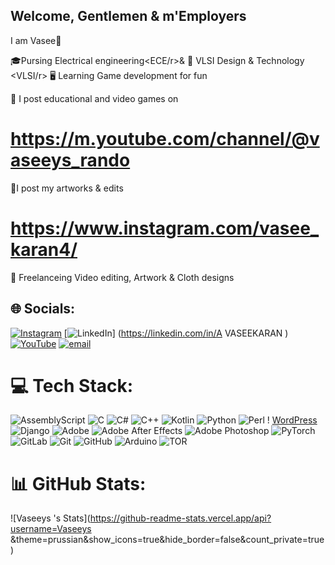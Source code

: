 ## Welcome, Gentlemen & m'Employers
 I am Vasee🍂

🎓Pursing Electrical engineering<ECE/r>&
🔌 VLSI Design & Technology <VLSI/r>
🖥️ Learning Game development for fun 

🎈 I post educational and video games  on <yt>
# https://m.youtube.com/channel/@vaseeys_rando

🎨I post my artworks & edits <Instagram>
# https://www.instagram.com/vasee_karan4/

👕 Freelanceing Video editing, Artwork & Cloth designs 

## 🌐 Socials:

[![Instagram](https://img.shields.io/badge/Instagram-%23E4405F.svg?logo=Instagram&logoColor=white)](https://instagram.com/Vasee_karan4) 
[![LinkedIn](https://img.shields.io/badge/LinkedIn-%230077B5.svg?logo=linkedin&logoColor=white)]
(https://linkedin.com/in/A VASEEKARAN )
[![YouTube](https://img.shields.io/badge/YouTube-%23FF0000.svg?logo=YouTube&logoColor=white)](https://youtube.com/@Vaseeys_rando)
[![email](https://img.shields.io/badge/Email-D14836?logo=gmail&logoColor=white)](mailto:vaseekaran424@gmail.com) 

# 💻 Tech Stack:
![AssemblyScript](https://img.shields.io/badge/assembly%20script-%23000000.svg?style=for-the-badge&logo=assemblyscript&logoColor=white) ![C](https://img.shields.io/badge/c-%2300599C.svg?style=for-the-badge&logo=c&logoColor=white) ![C#](https://img.shields.io/badge/c%23-%23239120.svg?style=for-the-badge&logo=csharp&logoColor=white) ![C++](https://img.shields.io/badge/c++-%2300599C.svg?style=for-the-badge&logo=c%2B%2B&logoColor=white) ![Kotlin](https://img.shields.io/badge/kotlin-%237F52FF.svg?style=for-the-badge&logo=kotlin&logoColor=white) ![Python](https://img.shields.io/badge/python-3670A0?style=for-the-badge&logo=python&logoColor=ffdd54) ![Perl](https://img.shields.io/badge/perl-%2339457E.svg?style=for-the-badge&logo=perl&logoColor=white) ! [WordPress](https://img.shields.io/badge/WordPress-%23117AC9.svg?style=for-the-badge&logo=WordPress&logoColor=white)![Django](https://img.shields.io/badge/django-%23092E20.svg?style=for-the-badge&logo=django&logoColor=white) ![Adobe](https://img.shields.io/badge/adobe-%23FF0000.svg?style=for-the-badge&logo=adobe&logoColor=white) ![Adobe After Effects](https://img.shields.io/badge/Adobe%20After%20Effects-9999FF.svg?style=for-the-badge&logo=Adobe%20After%20Effects&logoColor=white) ![Adobe Photoshop](https://img.shields.io/badge/adobe%20photoshop-%2331A8FF.svg?style=for-the-badge&logo=adobe%20photoshop&logoColor=white) ![PyTorch](https://img.shields.io/badge/PyTorch-%23EE4C2C.svg?style=for-the-badge&logo=PyTorch&logoColor=white) ![GitLab](https://img.shields.io/badge/gitlab-%23181717.svg?style=for-the-badge&logo=gitlab&logoColor=white) ![Git](https://img.shields.io/badge/git-%23F05033.svg?style=for-the-badge&logo=git&logoColor=white) ![GitHub](https://img.shields.io/badge/github-%23121011.svg?style=for-the-badge&logo=github&logoColor=white) ![Arduino](https://img.shields.io/badge/-Arduino-00979D?style=for-the-badge&logo=Arduino&logoColor=white) ![TOR](https://img.shields.io/badge/tor-%237E4798.svg?style=for-the-badge&logo=tor-project&logoColor=white)
# 📊 GitHub Stats:
![Vaseeys 's Stats](https://github-readme-stats.vercel.app/api?username=Vaseeys &theme=prussian&show_icons=true&hide_border=false&count_private=true)
